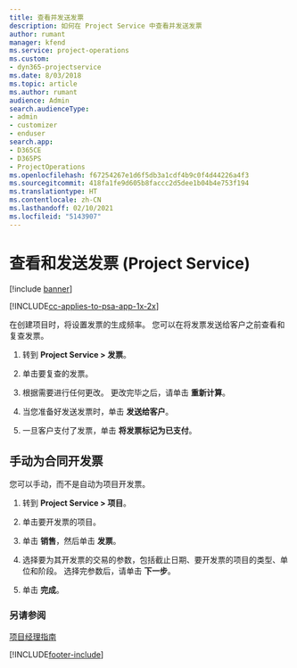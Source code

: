 ```yaml
---
title: 查看并发送发票
description: 如何在 Project Service 中查看并发送发票
author: rumant
manager: kfend
ms.service: project-operations
ms.custom:
- dyn365-projectservice
ms.date: 8/03/2018
ms.topic: article
ms.author: rumant
audience: Admin
search.audienceType:
- admin
- customizer
- enduser
search.app:
- D365CE
- D365PS
- ProjectOperations
ms.openlocfilehash: f67254267e1d6f5db3a1cdf4b9c0f4d44226a4f3
ms.sourcegitcommit: 418fa1fe9d605b8faccc2d5dee1b04b4e753f194
ms.translationtype: HT
ms.contentlocale: zh-CN
ms.lasthandoff: 02/10/2021
ms.locfileid: "5143907"
---
```

# <a name="view-and-send-invoices-project-service"></a>查看和发送发票 (Project Service)

[!include [banner](../includes/psa-now-project-operations.md)]

[!INCLUDE[cc-applies-to-psa-app-1x-2x](../includes/cc-applies-to-psa-app-1x-2x.md)]

在创建项目时，将设置发票的生成频率。 您可以在将发票发送给客户之前查看和复查发票。  
  
1.  转到 **Project Service > 发票**。  
  
2.  单击要复查的发票。  
  
3.  根据需要进行任何更改。 更改完毕之后，请单击 **重新计算**。  
  
4.  当您准备好发送发票时，单击 **发送给客户**。  
  
5.  一旦客户支付了发票，单击 **将发票标记为已支付**。  
  
## <a name="manually-invoice-a-contract"></a>手动为合同开发票  
 您可以手动，而不是自动为项目开发票。  
  
1.  转到 **Project Service > 项目**。  
  
2.  单击要开发票的项目。  
  
3.  单击 **销售**，然后单击 **发票**。  
  
4.  选择要为其开发票的交易的参数，包括截止日期、要开发票的项目的类型、单位和阶段。 选择完参数后，请单击 **下一步**。  
  
5.  单击 **完成**。  
  
### <a name="see-also"></a>另请参阅  
 [项目经理指南](../psa/project-manager-guide.md)


[!INCLUDE[footer-include](../includes/footer-banner.md)]